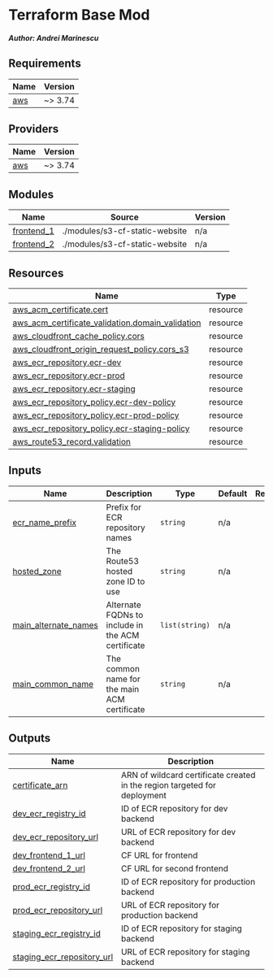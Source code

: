 # Terraform Base Mod
##### Author: Andrei Marinescu

## Requirements

| Name | Version |
|------|---------|
| <a name="requirement_aws"></a> [aws](#requirement\_aws) | ~> 3.74 |

## Providers

| Name | Version |
|------|---------|
| <a name="provider_aws"></a> [aws](#provider\_aws) | ~> 3.74 |

## Modules

| Name | Source | Version |
|------|--------|---------|
| <a name="module_frontend_1"></a> [frontend\_1](#module\_frontend\_1) | ./modules/s3-cf-static-website | n/a |
| <a name="module_frontend_2"></a> [frontend\_2](#module\_frontend\_2) | ./modules/s3-cf-static-website | n/a |

## Resources

| Name | Type |
|------|------|
| [aws_acm_certificate.cert](https://registry.terraform.io/providers/hashicorp/aws/latest/docs/resources/acm_certificate) | resource |
| [aws_acm_certificate_validation.domain_validation](https://registry.terraform.io/providers/hashicorp/aws/latest/docs/resources/acm_certificate_validation) | resource |
| [aws_cloudfront_cache_policy.cors](https://registry.terraform.io/providers/hashicorp/aws/latest/docs/resources/cloudfront_cache_policy) | resource |
| [aws_cloudfront_origin_request_policy.cors_s3](https://registry.terraform.io/providers/hashicorp/aws/latest/docs/resources/cloudfront_origin_request_policy) | resource |
| [aws_ecr_repository.ecr-dev](https://registry.terraform.io/providers/hashicorp/aws/latest/docs/resources/ecr_repository) | resource |
| [aws_ecr_repository.ecr-prod](https://registry.terraform.io/providers/hashicorp/aws/latest/docs/resources/ecr_repository) | resource |
| [aws_ecr_repository.ecr-staging](https://registry.terraform.io/providers/hashicorp/aws/latest/docs/resources/ecr_repository) | resource |
| [aws_ecr_repository_policy.ecr-dev-policy](https://registry.terraform.io/providers/hashicorp/aws/latest/docs/resources/ecr_repository_policy) | resource |
| [aws_ecr_repository_policy.ecr-prod-policy](https://registry.terraform.io/providers/hashicorp/aws/latest/docs/resources/ecr_repository_policy) | resource |
| [aws_ecr_repository_policy.ecr-staging-policy](https://registry.terraform.io/providers/hashicorp/aws/latest/docs/resources/ecr_repository_policy) | resource |
| [aws_route53_record.validation](https://registry.terraform.io/providers/hashicorp/aws/latest/docs/resources/route53_record) | resource |

## Inputs

| Name | Description | Type | Default | Required |
|------|-------------|------|---------|:--------:|
| <a name="input_ecr_name_prefix"></a> [ecr\_name\_prefix](#input\_ecr\_name\_prefix) | Prefix for ECR repository names | `string` | n/a | yes |
| <a name="input_hosted_zone"></a> [hosted\_zone](#input\_hosted\_zone) | The Route53 hosted zone ID to use | `string` | n/a | yes |
| <a name="input_main_alternate_names"></a> [main\_alternate\_names](#input\_main\_alternate\_names) | Alternate FQDNs to include in the ACM certificate | `list(string)` | n/a | yes |
| <a name="input_main_common_name"></a> [main\_common\_name](#input\_main\_common\_name) | The common name for the main ACM certificate | `string` | n/a | yes |

## Outputs

| Name | Description |
|------|-------------|
| <a name="output_certificate_arn"></a> [certificate\_arn](#output\_certificate\_arn) | ARN of wildcard certificate created in the region targeted for deployment |
| <a name="output_dev_ecr_registry_id"></a> [dev\_ecr\_registry\_id](#output\_dev\_ecr\_registry\_id) | ID of ECR repository for dev backend |
| <a name="output_dev_ecr_repository_url"></a> [dev\_ecr\_repository\_url](#output\_dev\_ecr\_repository\_url) | URL of ECR repository for dev backend |
| <a name="output_dev_frontend_1_url"></a> [dev\_frontend\_1\_url](#output\_dev\_frontend\_1\_url) | CF URL for frontend |
| <a name="output_dev_frontend_2_url"></a> [dev\_frontend\_2\_url](#output\_dev\_frontend\_2\_url) | CF URL for second frontend |
| <a name="output_prod_ecr_registry_id"></a> [prod\_ecr\_registry\_id](#output\_prod\_ecr\_registry\_id) | ID of ECR repository for production backend |
| <a name="output_prod_ecr_repository_url"></a> [prod\_ecr\_repository\_url](#output\_prod\_ecr\_repository\_url) | URL of ECR repository for production backend |
| <a name="output_staging_ecr_registry_id"></a> [staging\_ecr\_registry\_id](#output\_staging\_ecr\_registry\_id) | ID of ECR repository for staging backend |
| <a name="output_staging_ecr_repository_url"></a> [staging\_ecr\_repository\_url](#output\_staging\_ecr\_repository\_url) | URL of ECR repository for staging backend |
